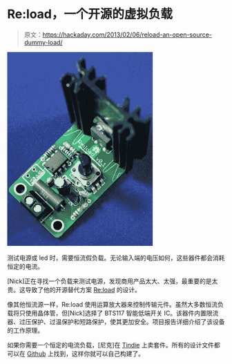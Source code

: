 # Re:load，一个开源的虚拟负载

> 原文：<https://hackaday.com/2013/02/06/reload-an-open-source-dummy-load/>

[![Re:load](img/b1cd7288649081b3c99f450bc5ee5eac.png)](http://hackaday.com/?attachment_id=94089)

测试电源或 led 时，需要恒流假负载。无论输入端的电压如何，这些器件都会消耗恒定的电流。

[Nick]正在寻找一个负载来测试电源，发现商用产品太大、太强，最重要的是太贵。这导致了他的开源替代方案 [Re:load](http://www.arachnidlabs.com/blog/2013/02/05/introducing-re-load/ "Re:load") 的设计。

像其他恒流源一样，Re:load 使用运算放大器来控制传输元件。虽然大多数恒流负载将只使用晶体管，但[Nick]选择了 BTS117 智能低端开关 IC。该器件内置限流器、过压保护、过温保护和短路保护，使其更加安全。项目报告详细介绍了该设备的工作原理。

如果你需要一个恒定的电流负载，[尼克]在 [Tindie](https://tindie.com/shops/arachnidlabs/reload-the-simple-robust-affordable-dummy-load/ "Tindie") 上卖套件。所有的设计文件都可以在 [Github](https://github.com/arachnid/reload "Re:load on Github") 上找到，这样你就可以自己构建了。